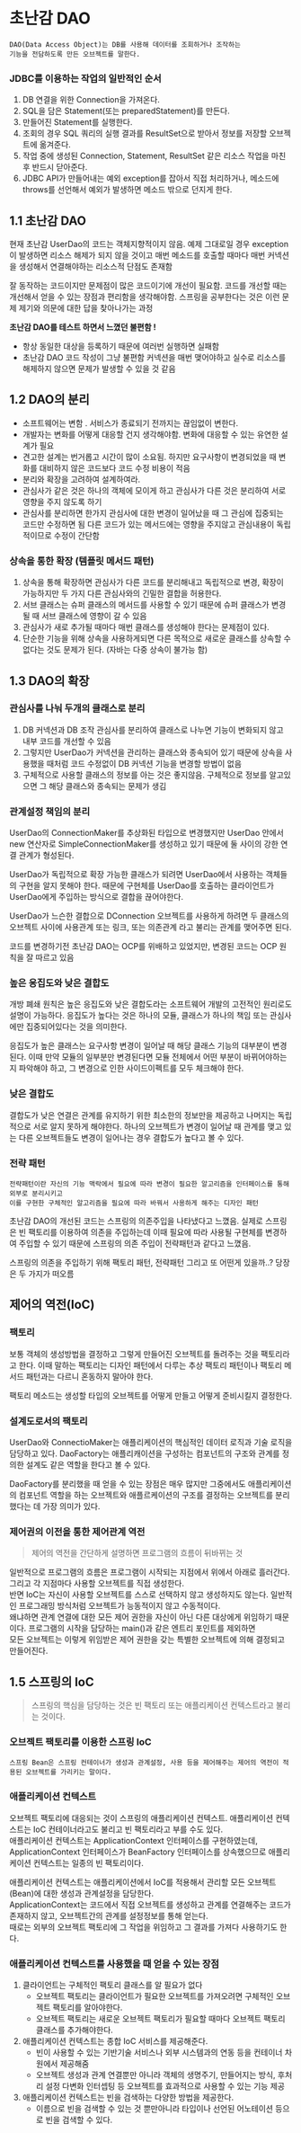 # 초난감 DAO

```
DAO(Data Access Object)는 DB를 사용해 데이터를 조회하거나 조작하는 
기능을 전담하도록 만든 오브젝트를 말한다.
```

### JDBC를 이용하는 작업의 일반적인 순서

1. DB 연결을 위한 Connection을 가져온다.
2. SQL을 담은 Statement(또는 preparedStatement)를 만든다.
3. 만들어진 Statement를 실행한다.
4. 조회의 경우 SQL 쿼리의 실행 결과를 ResultSet으로 받아서 정보를 저장할 오브젝트에 옮겨준다.
5. 작업 중에 생성된 Connection, Statement, ResultSet 같은 리소스 작업을 마친 후 반드시 닫아준다.
6. JDBC API가 만들어내는 예외 exception를 잡아서 직접 처리하거나, 메소드에 throws를 선언해서 예외가 발생하면 메소드 밖으로 던지게 한다.

## 1.1 초난감 DAO

현재 초난감 UserDao의 코드는 객체지향적이지 않음. 예제 그대로일 경우 exception이 발생하면 리소스 해제가 되지 않을 것이고 매번 메소드를 호출할 때마다 매번 커넥션을 생성해서 연결해야하는 리소스적 단점도 존재함

잘 동작하는 코드이지만 문제점이 많은 코드이기에 개선이 필요함. 코드를 개선할 때는 개선해서 얻을 수 있는 장점과 편리함을 생각해야함. 스프링을 공부한다는 것은 이런 문제 제기와 의문에 대한 답을 찾아나가는 과정

**초난감 DAO를 테스트 하면서 느꼈던 불편함 !**

- 항상 동일한 대상을 등록하기 때문에 여러번 실행하면 실패함
- 초난감 DAO 코드 작성이 그냥 불편함 커넥션을 매번 맺어야하고 실수로 리소스를 해제하지 않으면 문제가 발생할 수 있을 것 같음

## 1.2 DAO의 분리

- 소프트웨어는 변함 . 서비스가 종료되기 전까지는 끊임없이 변한다.
- 개발자는 변화를 어떻게 대응할 건지 생각해야함. 변화에 대응할 수 있는 유연한 설계가 필요
- 견고한 설계는 번거롭고 시간이 많이 소요됨. 하지만 요구사항이 변경되었을 때 변화를 대비하지 않은 코드보다 코드 수정 비용이 적음
- 분리와 확장을 고려하여 설계하여라.
- 관심사가 같은 것은 하나의 객체에 모이게 하고 관심사가 다른 것은 분리하여 서로 영향을 주지 않도록 하기
- 관심사를 분리하면 한가지 관심사에 대한 변경이 일어났을 때 그 관심에 집중되는 코드만 수정하면 됨 다른 코드가 있는 메서드에는 영향을 주지않고 관심내용이 독립적이므로 수정이 간단함

### 상속을 통한 확장 (템플릿 메서드 패턴)

1. 상속을 통해 확장하면 관심사가 다른 코드를 분리해내고 독립적으로 변경, 확장이 가능하지만 두 가지 다른 관심사와의 긴밀한 결합을 허용한다.
2. 서브 클래스는 슈퍼 클래스의 메서드를 사용할 수 있기 때문에 슈퍼 클래스가 변경될 때 서브 클래스에 영향이 갈 수 있음
3. 관심사가 새로 추가될 때마다 매번 클래스를 생성해야 한다는 문제점이 있다.
4. 단순한 기능을 위해 상속을 사용하게되면 다른 목적으로 새로운 클래스를 상속할 수 없다는 것도 문제가 된다. (자바는 다중 상속이 불가능 함)

## 1.3 DAO의 확장

### 관심사를 나눠 두개의 클래스로 분리

1. DB 커넥션과 DB 조작 관심사를 분리하여 클래스로 나누면 기능이 변화되지 않고 내부 코드를 개선할 수 있음
2. 그렇지만 UserDao가 커넥션을 관리하는 클래스와 종속되어 있기 때문에 상속을 사용했을 때처럼 코드 수정없이 DB 커넥션 기능을 변경할 방법이 없음
3. 구체적으로 사용할 클래스의 정보를 아는 것은 좋지않음. 구체적으로 정보를 알고있으면 그 해당 클래스와 종속되는 문제가 생김

### 관계설정 책임의 분리

UserDao의 ConnectionMaker를 추상화된 타입으로 변경했지만 UserDao 안에서 new 연산자로 SimpleConnectionMaker를 생성하고 있기 때문에 둘 사이의 강한 연결 관계가 형성된다.

UserDao가 독립적으로 확장 가능한 클래스가 되려면 UserDao에서 사용하는 객체들의 구현을 알지 못해야 한다. 때문에 구현체를 UserDao를 호출하는 클라이언트가 UserDao에게 주입하는 방식으로 결합을 끊어야한다.

UserDao가 느슨한 결합으로 DConnection 오브젝트를 사용하게 하려면 두 클래스의 오브젝트 사이에 사용관계 또는 링크, 또는 의존관계 라고 불리는 관계를 맺어주면 된다.

코드를 변경하기전 초난감 DAO는 OCP를 위배하고 있었지만, 변경된 코드는 OCP 원칙을 잘 따르고 있음

### 높은 응집도와 낮은 결합도

개방 폐쇄 원칙은 높은 응집도와 낮은 결합도라는 소프트웨어 개발의 고전적인 원리로도 설명이 가능하다. 응집도가 높다는 것은 하나의 모듈, 클래스가 하나의 책임 또는 관심사에만 집중되어있다는 것을 의미한다.

응집도가 높은 클래스는 요구사항 변경이 일어날 때 해당 클래스 기능의 대부분이 변경된다. 이때 만약 모듈의 일부분만 변경된다면 모듈 전체에서 어떤 부분이 바뀌어야하는지 파악해야 하고, 그 변경으로 인한 사이드이펙트를 모두 체크해야 한다.

### 낮은 결합도
결합도가 낮은 연결은 관계를 유지하기 위한 최소한의 정보만을 제공하고 나머지는 독립적으로 서로 알지 못하게 해야한다.
하나의 오브젝트가 변경이 일어날 때 관계를 맺고 있는 다른 오브젝트들도 변경이 일어나는 경우 결합도가 높다고 볼 수 있다. 

### 전략 패턴
```text
전략패턴이란 자신의 기능 맥락에서 필요에 따라 변경이 필요한 알고리즘을 인터페이스를 통해 외부로 분리시키고
이를 구현한 구체적인 알고리즘을 필요에 따라 바꿔서 사용하게 해주는 디자인 패턴
```
초난감 DAO의 개선된 코드는 스프링의 의존주입을 나타냈다고 느꼈음. 실제로 스프링은 빈 팩토리를 이용하여 의존을 주입하는데
이때 필요에 따라 사용될 구현체를 변경하여 주입할 수 있기 때문에 스프링의 의존 주입이 전략패턴과 같다고 느꼈음.

스프링의 의존을 주입하기 위해 팩토리 패턴, 전략패턴 그리고 또 어떤게 있을까..? 당장은 두 가지가 떠오름

## 제어의 역전(IoC)

### 팩토리
보통 객체의 생성방법을 결정하고 그렇게 만들어진 오브젝트를 돌려주는 것을 팩토리라고 한다.
이때 말하는 팩토리는 디자인 패턴에서 다루는 추상 팩토리 패턴이나 팩토리 메서드 패턴과는 다르니 혼동하지 말아야 한다. 

팩토리 메소드는 생성할 타입의 오브젝트를 어떻게 만들고 어떻게 준비시킬지 결정한다.

### 설계도로서의 팩토리

UserDao와 ConnectioMaker는 애플리케이션의 핵심적인 데이터 로직과 기술 로직을 담당하고 있다.
DaoFactory는 애플리캐이션을 구성하는 컴포넌트의 구조와 관계를 정의한 설계도 같은 역할을 한다고 볼 수 있다.

DaoFactory를 분리했을 때 얻을 수 있는 장점은 매우 많지만 그중에서도 애플리케이션의 컴포넌트 역할을 하는 오브젝트와 애플르케이션의 구조를 결정하는 오브젝트를 분리했다는 데 가장 의미가 있다.

### 제어권의 이전을 통한 제어관계 역전 

> 제어의 역전을 간단하게 설명하면 프로그램의 흐름이 뒤바뀌는 것

일반적으로 프로그램의 흐름은 프로그램이 시작되는 지점에서 위에서 아래로 흘러간다. 그리고 각 지점마다 사용할 오브젝트를 직접 생성한다.   
반면 IoC는 자신이 사용할 오브젝트를 스스로 선택하지 않고 생성하지도 않는다. 일반적인 프로그래밍 방식처럼 오브젝트가 능동적이지 않고 수동적이다.    
왜냐하면 관계 연결에 대한 모든 제어 권한을 자신이 아닌 다른 대상에게 위임하기 때문이다. 프로그램의 시작을 담당하는 main()과 같은 엔트리 포인트를 제외하면  
모든 오브젝트는 이렇게 위임받은 제어 권한을 갖는 특별한 오브젝트에 의해 결정되고 만들어진다. 

## 1.5 스프링의 IoC

> 스프링의 핵심을 담당하는 것은 빈 팩토리 또는 애플리케이션 컨텍스트라고 불리는 것이다.

### 오브젝트 팩토리를 이용한 스프링 IoC
```text
스프링 Bean은 스프링 컨테이너가 생성과 관계설정, 사용 등을 제어해주는 제어의 역전이 적용된 오브젝트를 가리키는 말이다. 
```

### 애플리케이션 컨텍스트

오브젝트 팩토리에 대응되는 것이 스프링의 애플리케이션 컨텍스트. 애플리케이션 컨텍스트는 IoC 컨테이너라고도 불리고 빈 팩토리라고 부를 수도 있다.  
애플리케이션 컨텍스트는 ApplicationContext 인터페이스를 구현하였는데, ApplicationContext 인터페이스가 BeanFactory 인터페이스를 상속했으므로 애플리케이션 컨텍스트는 일종의 빈 팩토리이다.

애플리케이션 컨텍스트는 애플리케이션에서 IoC를 적용해서 관리할 모든 오브젝트(Bean)에 대한 생성과 관계설정을 담당한다.  
ApplicationContext는 코드에서 직접 오브젝트를 생성하고 관계를 연결해주는 코드가 존재하지 않고, 오브젝트간의 관계를 설정정보를 통해 얻는다.  
때로는 외부의 오브젝트 팩토리에 그 작업을 위임하고 그 결과를 가져다 사용하기도 한다. 

### 애플리케이션 컨텍스트를 사용했을 때 얻을 수 있는 장점

1. 클라이언트는 구체적인 팩토리 클래스를 알 필요가 없다
   - 오브젝트 팩토리는 클라이언트가 필요한 오브젝트를 가져오려면 구체적인 오브젝트 팩토리를 알아야한다.
   - 오브젝트 팩토리는 새로운 오브젝트 팩토리가 필요할 때마다 오브젝트 팩토리 클래스를 추가해야한다.
2. 애플리케이션 컨텍스트는 종합 IoC 서비스를 제공해준다.
   - 빈이 사용할 수 있는 기반기술 서비스나 외부 시스템과의 연동 등을 컨테이너 차원에서 제공해줌
   - 오브젝트 생성과 관계 연결뿐만 아니라 객체의 생명주기, 만들어지는 방식, 후처리 설정 다변화 인터셉팅 등 오브젝트를 효과적으로 사용할 수 있는 기능 제공
3. 애플리케이션 컨텍스트는 빈을 검색하는 다양한 방법을 제공한다.
   - 이름으로 빈을 검색할 수 있는 것 뿐만아니라 타입이나 선언된 어노테이션 등으로 빈을 검색할 수 있다.
